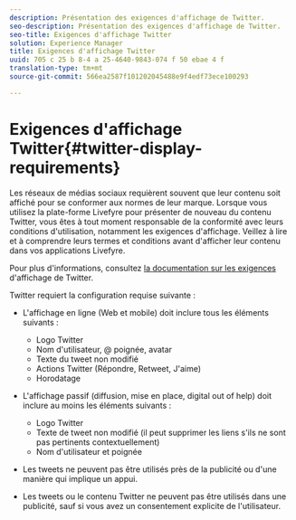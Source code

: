 ```yaml
---
description: Présentation des exigences d'affichage de Twitter.
seo-description: Présentation des exigences d'affichage de Twitter.
seo-title: Exigences d'affichage Twitter
solution: Experience Manager
title: Exigences d'affichage Twitter
uuid: 705 c 25 b 8-4 a 25-4640-9843-074 f 50 ebae 4 f
translation-type: tm+mt
source-git-commit: 566ea2587f101202045488e9f4edf73ece100293

---
```



# Exigences d'affichage Twitter{#twitter-display-requirements}

Les réseaux de médias sociaux requièrent souvent que leur contenu soit affiché pour se conformer aux normes de leur marque. Lorsque vous utilisez la plate-forme Livefyre pour présenter de nouveau du contenu Twitter, vous êtes à tout moment responsable de la conformité avec leurs conditions d'utilisation, notamment les exigences d'affichage. Veillez à lire et à comprendre leurs termes et conditions avant d'afficher leur contenu dans vos applications Livefyre.

Pour plus d'informations, consultez [la documentation sur les exigences](https://about.twitter.com/company/display-requirements) d'affichage de Twitter.

Twitter requiert la configuration requise suivante :

* L'affichage en ligne (Web et mobile) doit inclure tous les éléments suivants :

   * Logo Twitter
   * Nom d'utilisateur, @ poignée, avatar
   * Texte du tweet non modifié
   * Actions Twitter (Répondre, Retweet, J'aime)
   * Horodatage

* L'affichage passif (diffusion, mise en place, digital out of help) doit inclure au moins les éléments suivants :

   * Logo Twitter
   * Texte de tweet non modifié (il peut supprimer les liens s'ils ne sont pas pertinents contextuellement)
   * Nom d'utilisateur et poignée

* Les tweets ne peuvent pas être utilisés près de la publicité ou d'une manière qui implique un appui.
* Les tweets ou le contenu Twitter ne peuvent pas être utilisés dans une publicité, sauf si vous avez un consentement explicite de l'utilisateur.
